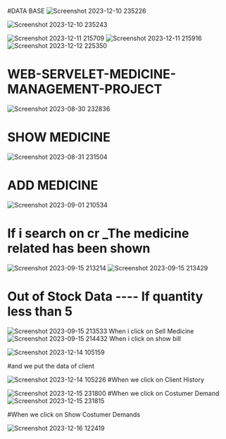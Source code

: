 #DATA BASE
![Screenshot 2023-12-10 235226](https://github.com/Narayan-Thakare/MediSync-Solutions-Servelet/assets/113063658/9de51d37-e417-40fd-9756-3303dd983fe4)

![Screenshot 2023-12-10 235243](https://github.com/Narayan-Thakare/MediSync-Solutions-Servelet/assets/113063658/819b7995-c1ec-46e8-87c8-98b6919ceec5)

![Screenshot 2023-12-11 215709](https://github.com/Narayan-Thakare/MediSync-Solutions-Servelet/assets/113063658/52fb259e-2910-4c3f-84cc-59f9c9b69a0e)
![Screenshot 2023-12-11 215916](https://github.com/Narayan-Thakare/MediSync-Solutions-Servelet/assets/113063658/60f26e6a-2de9-4bd1-9e0e-d98d5b63b150)
![Screenshot 2023-12-12 225350](https://github.com/Narayan-Thakare/MediSync-Solutions-Servelet/assets/113063658/4e804724-0e3e-4202-988d-40015ef67add)


# WEB-SERVELET-MEDICINE-MANAGEMENT-PROJECT
![Screenshot 2023-08-30 232836](https://github.com/Narayan-Thakare/WEB-SERVELET-MEDICINE-MANAGEMENT-PROJECT/assets/113063658/9640f91d-3fed-4ee8-a198-085909850d3b)
# SHOW MEDICINE
![Screenshot 2023-08-31 231504](https://github.com/Narayan-Thakare/WEB-SERVELET-MEDICINE-MANAGEMENT-PROJECT/assets/113063658/9ebcb350-8695-49ff-9bce-e24d0c09c914)
# ADD MEDICINE
![Screenshot 2023-09-01 210534](https://github.com/Narayan-Thakare/WEB-SERVELET-MEDICINE-MANAGEMENT-PROJECT/assets/113063658/6f75f749-f929-48fc-9c92-120b8d51efcc)
# If i search on cr _The medicine related has been shown 
![Screenshot 2023-09-15 213214](https://github.com/Narayan-Thakare/WEB-SERVELET-MEDICINE-MANAGEMENT-PROJECT/assets/113063658/c56ed61e-564a-492e-a94e-accfc9e2ade3)
![Screenshot 2023-09-15 213429](https://github.com/Narayan-Thakare/WEB-SERVELET-MEDICINE-MANAGEMENT-PROJECT/assets/113063658/5254ae86-d816-455c-ad11-940bf1b523c1)
# Out of Stock Data ---- If quantity less than 5
![Screenshot 2023-09-15 213533](https://github.com/Narayan-Thakare/WEB-SERVELET-MEDICINE-MANAGEMENT-PROJECT/assets/113063658/a15af4e2-8fae-48c6-b592-f15b99b6be53)
When i click on Sell Medicine
![Screenshot 2023-09-15 214432](https://github.com/Narayan-Thakare/WEB-SERVELET-MEDICINE-MANAGEMENT-PROJECT/assets/113063658/ad2d4fba-98d5-411b-9764-ff433ab9e047)
When i click on show bill

![Screenshot 2023-12-14 105159](https://github.com/Narayan-Thakare/MediSync-Solutions-Servelet/assets/113063658/bd3126fa-5e66-47a2-bddd-7df119b7fce3)

#and we put the data of client 

![Screenshot 2023-12-14 105226](https://github.com/Narayan-Thakare/MediSync-Solutions-Servelet/assets/113063658/b94133d1-2454-4877-a905-b401afc305b0)
#When we click on Client History

![Screenshot 2023-12-15 231800](https://github.com/Narayan-Thakare/MediSync-Solutions-Servelet/assets/113063658/a55c2cbc-fa24-4bfe-a1c3-09f282f7daca)
#When we click on Costumer Demand
![Screenshot 2023-12-15 231815](https://github.com/Narayan-Thakare/MediSync-Solutions-Servelet/assets/113063658/6037833f-89af-408f-a421-290693bb6118)

#When we click on Show Costumer Demands

![Screenshot 2023-12-16 122419](https://github.com/Narayan-Thakare/MediSync-Solutions-Servelet/assets/113063658/6b50f49f-f2b0-4b5e-ba76-c9c70af50f9d)



